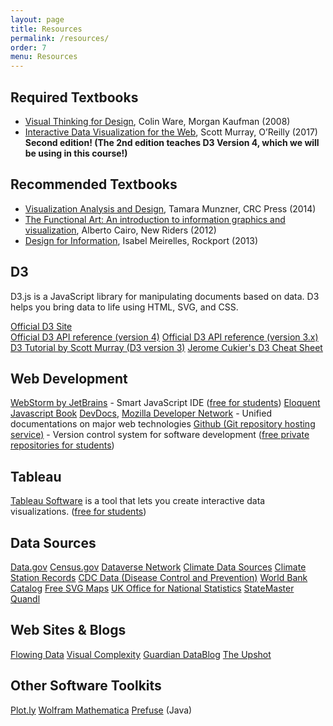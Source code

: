 ```yaml
---
layout: page
title: Resources
permalink: /resources/
order: 7
menu: Resources
---
```


## Required Textbooks

* [Visual Thinking for Design](http://www.amazon.com/Visual-Thinking-Kaufmann-Interactive-Technologies/dp/0123708966), Colin Ware, Morgan Kaufman (2008)
* [Interactive Data Visualization for the Web](http://shop.oreilly.com/product/0636920037316.do),  Scott Murray, O’Reilly (2017) **Second edition! (The 2nd edition teaches D3 Version 4, which we will be using in this course!)** 

<!-- [Free online version](http://chimera.labs.oreilly.com/books/1230000000345)-->

## Recommended Textbooks

* [Visualization Analysis and Design](http://www.amazon.com/Visualization-Analysis-Design-Peters-Series/dp/1466508914), Tamara Munzner, CRC Press (2014)
* [The Functional Art: An introduction to information graphics and visualization](http://www.amazon.com/The-Functional-Art-introduction-visualization/dp/0321834739/), Alberto Cairo, New Riders (2012)
* [Design for Information](http://www.amazon.com/Design-Information-Isabel-Meirelles/dp/1592538061), Isabel Meirelles, Rockport (2013)

## D3

D3.js is a JavaScript library for manipulating documents based on data. D3 helps you bring data to life using HTML, SVG, and CSS.

[Official D3 Site](http://d3js.org/)  
[Official D3 API reference (version 4)](https://github.com/d3/d3/blob/master/API.md)
[Official D3 API reference (version 3.x)](https://github.com/d3/d3-3.x-api-reference/blob/master/API-Reference.md)  
[D3 Tutorial by Scott Murray (D3 version 3)](http://alignedleft.com/tutorials/d3/)
[Jerome Cukier's D3 Cheat Sheet](http://www.jeromecukier.net/wp-content/uploads/2012/10/d3-cheat-sheet.pdf)

## Web Development

[WebStorm by JetBrains](https://www.jetbrains.com/webstorm/) - Smart JavaScript IDE ([free for students](https://www.jetbrains.com/student/))
[Eloquent Javascript Book](http://eloquentjavascript.net/)
[DevDocs](http://devdocs.io/), [Mozilla Developer Network](https://developer.mozilla.org/en-US/) - Unified documentations on major web technologies
[Github (Git repository hosting service)](https://github.com/) - Version control system for software development ([free private repositories for students](https://education.github.com/pack))

## Tableau

[Tableau Software](http://tableau.com) is a tool that lets you create interactive data visualizations. ([free for students](http://www.tableau.com/academic/students))


## Data Sources

[Data.gov](http://www.data.gov/)
[Census.gov](http://www.census.gov/)
[Dataverse Network](http://thedata.org/)
[Climate Data Sources](http://www.realclimate.org/index.php/data-sources/)
[Climate Station Records](http://www.metoffice.gov.uk/climatechange/science/monitoring/subsets.html)
[CDC Data (Disease Control and Prevention)](http://www.cdc.gov/nchs/data_access/data_tools.htm)
[World Bank Catalog](http://data.worldbank.org/data-catalog)
[Free SVG Maps](http://www.d-maps.com/index.php?lang=en)
[UK Office for National Statistics](http://www.statistics.gov.uk/default.asp)
[StateMaster](http://www.statemaster.com/index.php)
[Quandl](http://www.quandl.com)


## Web Sites & Blogs

[Flowing Data](http://flowingdata.com/)
[Visual Complexity](http://www.visualcomplexity.com/vc/)
[Guardian DataBlog](http://www.guardian.co.uk/news/datablog)
[The Upshot](http://www.nytimes.com/section/upshot)


## Other Software Toolkits

[Plot.ly](https://plot.ly)
[Wolfram Mathematica](http://www.wolfram.com/mathematica/)
[Prefuse](https://github.com/prefuse/Prefuse) (Java)


